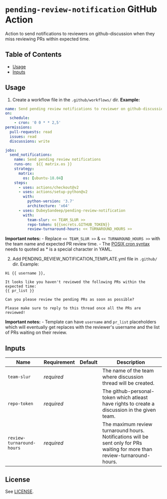 # `pending-review-notification` GitHub Action

Action to send notifications to reviewers on github-discussion when they miss reviewing PRs within expected time.

## Table of Contents

* [Usage](#usage)
* [Inputs](#inputs)

## Usage

1. Create a workflow file in the `.github/workflows/` dir.
**Example:**
```yaml
name: Send pending review notifications to reviewer on github-discussion
on:
  schedule:
    - cron: '0 0 * * 2,5'
permissions:
  pull-requests: read
  issues: read
  discussions: write

jobs:
  send_notifications:
    name: Send pending review notifications
    runs-on:  ${{ matrix.os }}
    strategy:
      matrix:
        os: [ubuntu-18.04]
    steps:
      - uses: actions/checkout@v2
      - uses: actions/setup-python@v2
        with:
          python-version: '3.7'
          architecture: 'x64'
      - uses: DubeySandeep/pending-review-notification
        with:
          team-slur: << TEAM_SLUR >>
          repo-token: ${{secrets.GITHUB_TOKEN}}
          review-turnaround-hours: << TURNAROUND_HOURS >>
```
  **Important notes:**
    - Replace `<< TEAM_SLUR >>` & `<< TURNAROUND_HOURS >>` with the team name and expected PR review time.
    - The [POSIX cron syntax](https://pubs.opengroup.org/onlinepubs/9699919799/utilities/crontab.html#tag_20_25_07) needs to quoted as * is a special character in YAML.

2. Add PENDING_REVIEW_NOTIFICATION_TEMPLATE.yml file in `.github/` dir.
Example:
```
Hi {{ username }},

It looks like you haven't reviewed the following PRs within the expected time:
{{ pr_list }}

Can you please review the pending PRs as soon as possible?

Please make sure to reply to this thread once all the PRs are reviewed!
```
  **Important notes:**
    - Template can have `username` and  `pr_list` placeholders which will eventually get replaces with the reviewer's username and the list of PRs waiting on their review.

## Inputs

| Name          | Requirement | Default | Description |
| ------------- | ----------- | ------- | ----------- |
| `team-slur`               | _required_  | | The name of the team where discussion thread will be created.|
| `repo-token`              | _required_  | | The github-personal-token which atleast have rights to create a discussion in the given team. |
| `review-turnaround-hours` | _required_  | | The maximum review turnaround hours. Notifications will be sent only for PRs waiting for more than review-turnaround-hours.|


## License

See [LICENSE](LICENSE).
